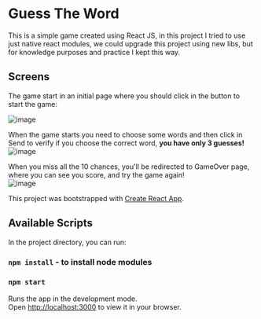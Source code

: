 # Guess The Word

This is a simple game created using React JS, in this project I tried to use just native react modules, 
we could upgrade this project using new libs, but for knowledge purposes and practice  I kept this way.

## Screens
The game start in an initial page where you should click in the button to start the game:<br/>

![image](https://user-images.githubusercontent.com/31626353/180870736-bed7c678-2dd8-4136-8437-bd52ea902dcc.png)

When the game starts you need to choose some words and then click in Send to verify if you choose the correct word, <b>you have only 3 guesses!</b><br/>
![image](https://user-images.githubusercontent.com/31626353/180869705-cad33b77-85e1-4512-a14c-e15c08726b35.png)

When you miss all the 10 chances, you'll be redirected to GameOver page, where you can see you score, and try the game again!<br/>
![image](https://user-images.githubusercontent.com/31626353/180869920-f7abdafe-1335-4ef3-be2f-09bb7a28bf73.png)





This project was bootstrapped with [Create React App](https://github.com/facebook/create-react-app).

## Available Scripts

In the project directory, you can run:
### `npm install` - to install node modules
### `npm start`

Runs the app in the development mode.\
Open [http://localhost:3000](http://localhost:3000) to view it in your browser.

